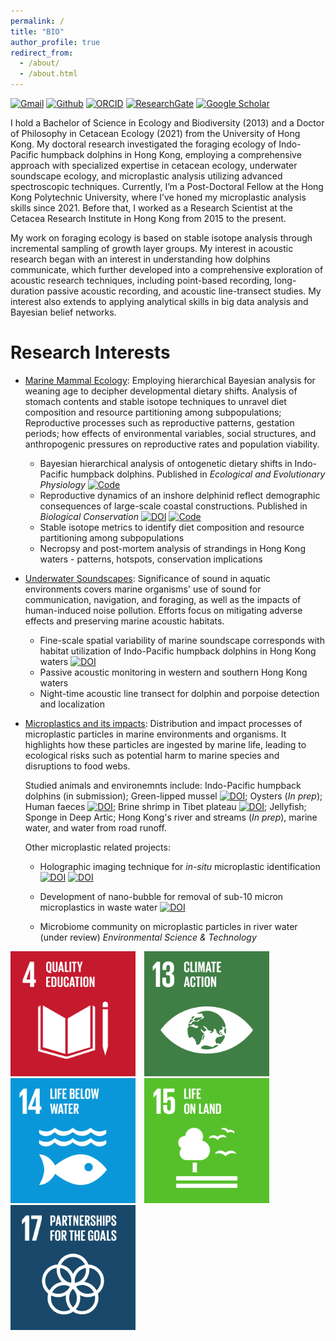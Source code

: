 ```yaml
---
permalink: /
title: "BIO"
author_profile: true
redirect_from:
  - /about/
  - /about.html
---
```


[![Gmail](https://img.shields.io/badge/Gmail-D14836?style=for-the-badge&logo=Gmail&logoColor=white&color=D14836)](mailto:hoyuenwaderek@gmail.com)
[![Github](https://img.shields.io/badge/Github-badge?style=for-the-badge&logo=Github&color=black)](https://github.com/YuenWaHo)
[![ORCID](https://img.shields.io/badge/ORCID-badge?style=for-the-badge&logo=ORCID&logoColor=white&color=Black)](https://orcid.org/0000-0003-1523-112X)
[![ResearchGate](https://img.shields.io/badge/RG-badge?style=for-the-badge&logo=ResearchGate&logoColor=ffffff&labelColor=000000&color=000000)](https://www.researchgate.net/profile/Yuen-Wa-Ho)
[![Google Scholar](https://img.shields.io/badge/GScholar-badge?style=for-the-badge&logo=GoogleScholar&color=ffffff)](https://scholar.google.com.hk/citations?user=rCZFcA4AAAAJ&hl=en)

I hold a Bachelor of Science in Ecology and Biodiversity (2013) and a Doctor of Philosophy in Cetacean Ecology (2021) from the University of Hong Kong. My doctoral research investigated the foraging ecology of Indo-Pacific humpback dolphins in Hong Kong, employing a comprehensive approach with specialized expertise in cetacean ecology, underwater soundscape ecology, and microplastic analysis utilizing advanced spectroscopic techniques. Currently, I’m a Post-Doctoral Fellow at the Hong Kong Polytechnic University, where I’ve honed my microplastic analysis skills since 2021. Before that, I worked as a Research Scientist at the Cetacea Research Institute in Hong Kong from 2015 to the present.

My work on foraging ecology is based on stable isotope analysis through incremental sampling of growth layer groups. My interest in acoustic research began with an interest in understanding how dolphins communicate, which further developed into a comprehensive exploration of acoustic research techniques, including point-based recording, long-duration passive acoustic recording, and acoustic line-transect studies. My interest also extends to applying analytical skills in big data analysis and Bayesian belief networks.

# Research Interests

- [Marine Mammal Ecology](https://yuenwaho.github.io/cetacean-ecology/): Employing hierarchical Bayesian analysis for weaning age to decipher developmental dietary shifts. Analysis of stomach contents and stable isotope techniques to unravel diet composition and resource partitioning among subpopulations; Reproductive processes such as reproductive patterns, gestation periods; how effects of environmental variables, social structures, and anthropogenic pressures on reproductive rates and population viability.

  - Bayesian hierarchical analysis of ontogenetic dietary shifts in Indo-Pacific humpback dolphins. Published in _Ecological and Evolutionary Physiology_ [![Code](https://img.shields.io/badge/Code-logo?style=flat-square&logo=Github&color=000000)](https://github.com/YuenWaHo/EEP-Sousa-WeaningAge)
  - Reproductive dynamics of an inshore delphinid reflect demographic consequences of large-scale coastal constructions. Published in _Biological Conservation_ [![DOI](https://img.shields.io/badge/10.1016%2Fj.biocon.2024.110690-logo?style=flat-square&label=DOI&labelColor=a9bcc2&color=edf1f0)](https://doi.org/10.1016/j.biocon.2024.110690) [![Code](https://img.shields.io/badge/Code-logo?style=flat-square&logo=Github&color=000000)](https://github.com/YuenWaHo/BC-sousa-repro)
  - Stable isotope metrics to identify diet composition and resource partitioning among subpopulations
  - Necropsy and post-mortem analysis of strandings in Hong Kong waters - patterns, hotspots, conservation implications

- [Underwater Soundscapes](https://yuenwaho.github.io/acoustics/): Significance of sound in aquatic environments covers marine organisms' use of sound for communication, navigation, and foraging, as well as the impacts of human-induced noise pollution. Efforts focus on mitigating adverse effects and preserving marine acoustic habitats.

  - Fine-scale spatial variability of marine soundscape corresponds with habitat utilization of Indo-Pacific humpback dolphins in Hong Kong waters [![DOI](https://img.shields.io/badge/10.1016%2Fj.ecolind.2023.111228-logo?style=flat-square&label=DOI&labelColor=a9bcc2&color=edf1f0)](https://doi.org/10.1016/j.ecolind.2023.111228)
  - Passive acoustic monitoring in western and southern Hong Kong waters
  - Night-time acoustic line transect for dolphin and porpoise detection and localization

- [Microplastics and its impacts](https://yuenwaho.github.io/microplastics/): Distribution and impact processes of microplastic particles in marine environments and organisms. It highlights how these particles are ingested by marine life, leading to ecological risks such as potential harm to marine species and disruptions to food webs.

  Studied animals and environemnts include: Indo-Pacific humpback dolphins (in submission); Green-lipped mussel [![DOI](https://img.shields.io/badge/DOI-10.1016%2Fj.jhazmat.2021.126541-logo?style=flat-square&label=DOI&labelColor=a9bcc2&color=edf1f0)](https://doi.org/10.1016/j.jhazmat.2021.126541);
  Oysters (_In prep_); Human faeces [![DOI](https://img.shields.io/badge/DOI-10.3390%2Ftoxics10080414-logo?style=flat-square&label=DOI&labelColor=a9bcc2&color=edf1f0)](https://doi.org/10.3390/toxics10080414); Brine shrimp in Tibet plateau [![DOI](https://img.shields.io/badge/DOI-10.1016%2Fj.jhazmat.2024.134959-logo?style=flat-square&label=DOI&labelColor=a9bcc2&color=edf1f0)](https://doi.org/10.1016/j.jhazmat.2024.134959); Jellyfish; Sponge in Deep Artic; Hong Kong's river and streams (_In prep_), marine water, and water from road runoff.

  Other microplastic related projects:

  - Holographic imaging technique for _in-situ_ microplastic identification [![DOI](https://img.shields.io/badge/DOI-10.1038%2Fs41598--024--52762--5-logo?style=flat-square&label=DOI&labelColor=a9bcc2&color=edf1f0)](https://doi.org/10.1038/s41598-024-52762-5) [![DOI](https://img.shields.io/badge/DOI-10.1002%2Fadpr.202400038-logo?style=flat-square&label=DOI&labelColor=a9bcc2&color=edf1f0)](https://doi.org/10.1002/adpr.202400038)

  - Development of nano-bubble for removal of sub-10 micron microplastics in waste water [![DOI](https://img.shields.io/badge/DOI-10.1038%2Fs41467--024--53304--3-logo?style=flat-square&label=DOI&labelColor=a9bcc2&color=edf1f0)](https://doi.org/10.1038/s41467-024-53304-3)

  - Microbiome community on microplastic particles in river water (under review) _Environmental Science & Technology_

<footer>
    <div class="footer-logos">
        <img src="/images/sdg_logos/goal4a.png" alt="Logo 1" style="display: inline; margin-right: 10px; width: auto; height: 200px;">
        <img src="/images/sdg_logos/goal13a.png" alt="Logo 2" style="display: inline; margin-right: 10px; width: auto; height: 200px;">
        <img src="/images/sdg_logos/goal14a.png" alt="Logo 3" style="display: inline; margin-right: 10px; width: auto; height: 200px;">
        <img src="/images/sdg_logos/goal15a.png" alt="Logo 4" style="display: inline; margin-right: 10px; width: auto; height: 200px;">
        <img src="/images/sdg_logos/goal17a.png" alt="Logo 5" style="display: inline; margin-right: 10px; width: auto; height: 200px;">
    </div>
</footer>
